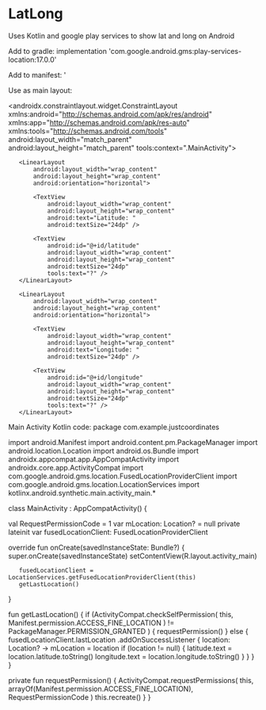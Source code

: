 # LatLong
Uses Kotlin and google play services to show lat and long on Android
 
Add to gradle: implementation 'com.google.android.gms:play-services-location:17.0.0'

Add to manifest: '<uses-permission android:name="android.permission.ACCESS_FINE_LOCATION"/>

Use as main layout:
<?xml version="1.0" encoding="utf-8"?>
<androidx.constraintlayout.widget.ConstraintLayout xmlns:android="http://schemas.android.com/apk/res/android"
   xmlns:app="http://schemas.android.com/apk/res-auto"
   xmlns:tools="http://schemas.android.com/tools"
   android:layout_width="match_parent"
   android:layout_height="match_parent"
   tools:context=".MainActivity">

   <LinearLayout
       android:id="@+id/linearLayout"
       android:layout_width="wrap_content"
       android:layout_height="wrap_content"
       android:orientation="vertical"
       app:layout_constraintBottom_toBottomOf="parent"
       app:layout_constraintLeft_toLeftOf="parent"
       app:layout_constraintRight_toRightOf="parent"
       app:layout_constraintTop_toTopOf="parent">

       <LinearLayout
           android:layout_width="wrap_content"
           android:layout_height="wrap_content"
           android:orientation="horizontal">

           <TextView
               android:layout_width="wrap_content"
               android:layout_height="wrap_content"
               android:text="Latitude: "
               android:textSize="24dp" />

           <TextView
               android:id="@+id/latitude"
               android:layout_width="wrap_content"
               android:layout_height="wrap_content"
               android:textSize="24dp"
               tools:text="?" />
       </LinearLayout>

       <LinearLayout
           android:layout_width="wrap_content"
           android:layout_height="wrap_content"
           android:orientation="horizontal">

           <TextView
               android:layout_width="wrap_content"
               android:layout_height="wrap_content"
               android:text="Longitude: "
               android:textSize="24dp" />

           <TextView
               android:id="@+id/longitude"
               android:layout_width="wrap_content"
               android:layout_height="wrap_content"
               android:textSize="24dp"
               tools:text="?" />
       </LinearLayout>
   </LinearLayout>
</androidx.constraintlayout.widget.ConstraintLayout>



Main Activity Kotlin code:
package com.example.justcoordinates

import android.Manifest
import android.content.pm.PackageManager
import android.location.Location
import android.os.Bundle
import androidx.appcompat.app.AppCompatActivity
import androidx.core.app.ActivityCompat
import com.google.android.gms.location.FusedLocationProviderClient
import com.google.android.gms.location.LocationServices
import kotlinx.android.synthetic.main.activity_main.*

class MainActivity : AppCompatActivity() {

   val RequestPermissionCode = 1
   var mLocation: Location? = null
   private lateinit var fusedLocationClient: FusedLocationProviderClient

   override fun onCreate(savedInstanceState: Bundle?) {
       super.onCreate(savedInstanceState)
       setContentView(R.layout.activity_main)

       fusedLocationClient = LocationServices.getFusedLocationProviderClient(this)
       getLastLocation()
   }

   fun getLastLocation() {
       if (ActivityCompat.checkSelfPermission(
               this,
               Manifest.permission.ACCESS_FINE_LOCATION
           ) != PackageManager.PERMISSION_GRANTED
       ) {
           requestPermission()
       } else {
           fusedLocationClient.lastLocation
               .addOnSuccessListener { location: Location? ->
                   mLocation = location
                   if (location != null) {
                       latitude.text = location.latitude.toString()
                       longitude.text = location.longitude.toString()
                   }
               }
       }
   }

   private fun requestPermission() {
       ActivityCompat.requestPermissions(
           this,
           arrayOf(Manifest.permission.ACCESS_FINE_LOCATION),
           RequestPermissionCode
       )
       this.recreate()
   }
}


 


